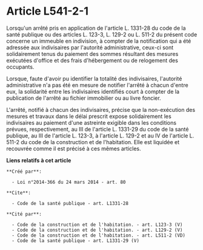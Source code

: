 # Article L541-2-1

Lorsqu'un arrêté pris en application de l'article L. 1331-28 du code de la santé publique ou des articles L. 123-3, L. 129-2
ou L. 511-2 du présent code concerne un immeuble en indivision, à compter de la notification qui a été adressée aux
indivisaires par l'autorité administrative, ceux-ci sont solidairement tenus du paiement des sommes résultant des mesures
exécutées d'office et des frais d'hébergement ou de relogement des occupants. 

Lorsque, faute d'avoir pu identifier la totalité des indivisaires, l'autorité administrative n'a pas été en mesure de
notifier l'arrêté à chacun d'entre eux, la solidarité entre les indivisaires identifiés court à compter de la publication de
l'arrêté au fichier immobilier ou au livre foncier. 

L'arrêté, notifié à chacun des indivisaires, précise que la non-exécution des mesures et travaux dans le délai prescrit
expose solidairement les indivisaires au paiement d'une astreinte exigible dans les conditions prévues, respectivement, au
III de l'article L. 1331-29 du code de la santé publique, au III de l'article L. 123-3, à l'article L. 129-2 et au IV de
l'article L. 511-2 du code de la construction et de l'habitation. Elle est liquidée et recouvrée comme il est précisé à ces
mêmes articles.

**Liens relatifs à cet article**

	**Créé par**:

	  - Loi n°2014-366 du 24 mars 2014 - art. 80

	**Cite**:

	  - Code de la santé publique - art. L1331-28

	**Cité par**:

	  - Code de la construction et de l'habitation. - art. L123-3 (V)
	  - Code de la construction et de l'habitation. - art. L129-2 (V)
	  - Code de la construction et de l'habitation. - art. L511-2 (VD)
	  - Code de la santé publique - art. L1331-29 (V)
